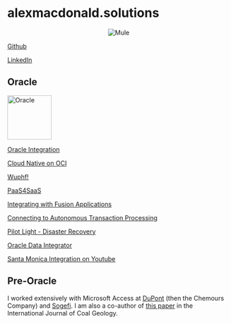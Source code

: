 # alexmacdonald.solutions

<p align="center">
  <img src="https://media-exp1.licdn.com/dms/image/C5616AQGj3PqrgDMexw/profile-displaybackgroundimage-shrink_350_1400/0/1608401918895?e=1617235200&v=beta&t=DpS7jFPY_JYQCE5J3ovxD9W1bl3qeHtmG4gqOc68Clg" alt="Mule"/>
</p>

[Github](https://github.com/GaryHostt)

[LinkedIn](https://www.linkedin.com/in/robertamacdonald94/)

## Oracle

<p align="left">
  <img src="http://logos-download.com/wp-content/uploads/2016/03/Oracle_logo_logotype_wordmark.png" witdh = 300 height = 100 alt="Oracle"/>
</p>

[Oracle Integration](https://oic.alexmacdonald.solutions)

[Cloud Native on OCI](https://garyhostt.github.io/OCI_DevOps/)

[Wuphf!](https://www.youtube.com/watch?v=GT6uWYqJq6E)

[PaaS4SaaS](https://www.youtube.com/watch?v=zZk6SI7FADY)

[Integrating with Fusion Applications](https://medium.com/@alexmacdon94/laying-the-foundation-of-success-with-oracle-integration-erp-to-disparate-systems-dabad63abf7e)

[Connecting to Autonomous Transaction Processing](https://www.youtube.com/watch?v=-9nP2LaeOok)

[Pilot Light - Disaster Recovery](https://apexapps.oracle.com/pls/apex/dbpm/r/livelabs/view-workshop?wid=724)

[Oracle Data Integrator](https://garyhostt.github.io/Oracle_Data_Integrator/)

[Santa Monica Integration on Youtube](https://www.youtube.com/channel/UCW04sPyVsthkrjPs_Gx-dFA)

## Pre-Oracle

I worked extensively with Microsoft Access at [DuPont](https://en.wikipedia.org/wiki/Dark_Waters_%282019_film%29) (then the Chemours Company) and [Sogefi](https://www.sogefigroup.com/en/index.html). I am also a co-author of [this paper](https://www.sciencedirect.com/science/article/abs/pii/S0166516216301033) in the International Journal of Coal Geology.
